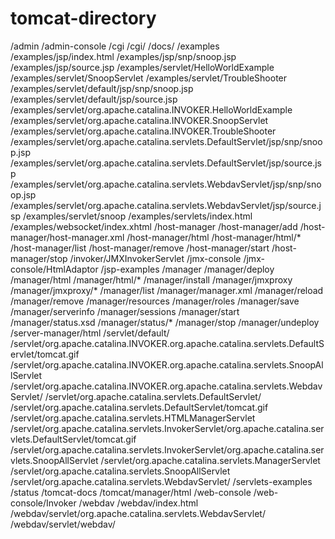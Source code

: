 # tomcat-directory

/admin
/admin-console
/cgi
/cgi/
/docs/
/examples
/examples/jsp/index.html
/examples/jsp/snp/snoop.jsp
/examples/jsp/source.jsp
/examples/servlet/HelloWorldExample
/examples/servlet/SnoopServlet
/examples/servlet/TroubleShooter
/examples/servlet/default/jsp/snp/snoop.jsp
/examples/servlet/default/jsp/source.jsp
/examples/servlet/org.apache.catalina.INVOKER.HelloWorldExample
/examples/servlet/org.apache.catalina.INVOKER.SnoopServlet
/examples/servlet/org.apache.catalina.INVOKER.TroubleShooter
/examples/servlet/org.apache.catalina.servlets.DefaultServlet/jsp/snp/snoop.jsp
/examples/servlet/org.apache.catalina.servlets.DefaultServlet/jsp/source.jsp
/examples/servlet/org.apache.catalina.servlets.WebdavServlet/jsp/snp/snoop.jsp
/examples/servlet/org.apache.catalina.servlets.WebdavServlet/jsp/source.jsp
/examples/servlet/snoop
/examples/servlets/index.html
/examples/websocket/index.xhtml
/host-manager
/host-manager/add
/host-manager/host-manager.xml
/host-manager/html
/host-manager/html/*
/host-manager/list
/host-manager/remove
/host-manager/start
/host-manager/stop
/invoker/JMXInvokerServlet
/jmx-console
/jmx-console/HtmlAdaptor
/jsp-examples
/manager
/manager/deploy
/manager/html
/manager/html/*
/manager/install
/manager/jmxproxy
/manager/jmxproxy/*
/manager/list
/manager/manager.xml
/manager/reload
/manager/remove
/manager/resources
/manager/roles
/manager/save
/manager/serverinfo
/manager/sessions
/manager/start
/manager/status.xsd
/manager/status/*
/manager/stop
/manager/undeploy
/server-manager/html
/servlet/default/
/servlet/org.apache.catalina.INVOKER.org.apache.catalina.servlets.DefaultServlet/tomcat.gif
/servlet/org.apache.catalina.INVOKER.org.apache.catalina.servlets.SnoopAllServlet
/servlet/org.apache.catalina.INVOKER.org.apache.catalina.servlets.WebdavServlet/
/servlet/org.apache.catalina.servlets.DefaultServlet/
/servlet/org.apache.catalina.servlets.DefaultServlet/tomcat.gif
/servlet/org.apache.catalina.servlets.HTMLManagerServlet
/servlet/org.apache.catalina.servlets.InvokerServlet/org.apache.catalina.servlets.DefaultServlet/tomcat.gif
/servlet/org.apache.catalina.servlets.InvokerServlet/org.apache.catalina.servlets.SnoopAllServlet
/servlet/org.apache.catalina.servlets.ManagerServlet
/servlet/org.apache.catalina.servlets.SnoopAllServlet
/servlet/org.apache.catalina.servlets.WebdavServlet/
/servlets-examples
/status
/tomcat-docs
/tomcat/manager/html
/web-console
/web-console/Invoker
/webdav
/webdav/index.html
/webdav/servlet/org.apache.catalina.servlets.WebdavServlet/
/webdav/servlet/webdav/
